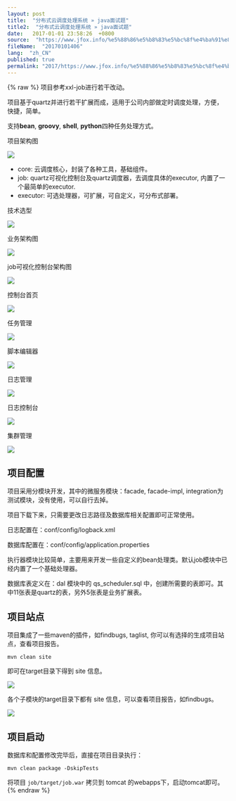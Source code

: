 ```yaml
---
layout: post
title:  "分布式云调度处理系统 » java面试题"
title2:  "分布式云调度处理系统 » java面试题"
date:   2017-01-01 23:58:26  +0800
source:  "https://www.jfox.info/%e5%88%86%e5%b8%83%e5%bc%8f%e4%ba%91%e8%b0%83%e5%ba%a6%e5%a4%84%e7%90%86%e7%b3%bb%e7%bb%9f.html"
fileName:  "20170101406"
lang:  "zh_CN"
published: true
permalink: "2017/https://www.jfox.info/%e5%88%86%e5%b8%83%e5%bc%8f%e4%ba%91%e8%b0%83%e5%ba%a6%e5%a4%84%e7%90%86%e7%b3%bb%e7%bb%9f.html"
---
```

{% raw %}
项目参考xxl-job进行若干改动。

项目基于quartz并进行若干扩展而成，适用于公司内部做定时调度处理，方便，快捷，简单。

支持**bean**, **groovy**, **shell**, **python**四种任务处理方式。

项目架构图

![](dd3335e.png)

- core: 云调度核心，封装了各种工具，基础组件。
- job: quartz可视化控制台及quartz调度器，去调度具体的executor, 内置了一个最简单的executor.
- executor: 可选处理器，可扩展，可自定义，可分布式部署。

技术选型

![](e4f6f75.png)

业务架构图

![](c1d735d.png)

job可视化控制台架构图

![](283f149.png)

控制台首页

![](7a67f1d.png)

任务管理

![](25e38b3.png)

脚本编辑器

![](5fd2afe.png)

日志管理

![](8959b5d.png)

日志控制台

![](6267993.png)

集群管理

![](8546dcd.png)

## 项目配置

项目采用分模块开发，其中的微服务模块：facade, facade-impl, integration为测试模块，没有使用，可以自行去掉。

项目下载下来，只需要更改日志路径及数据库相关配置即可正常使用。

日志配置在：conf/config/logback.xml

数据库配置在：conf/config/application.properties

执行器模块比较简单，主要用来开发一些自定义的bean处理类。默认job模块中已经内置了一个基础处理器。

数据库表定义在：dal 模块中的 qs_scheduler.sql 中，创建所需要的表即可。其中11张表是quartz的表，另外5张表是业务扩展表。

## 项目站点

项目集成了一些maven的插件，如findbugs, taglist, 你可以有选择的生成项目站点，查看项目报告。

    mvn clean site

即可在target目录下得到 site 信息。

![](3a9fe84.png)

各个子模块的target目录下都有 site 信息，可以查看项目报告，如findbugs。

![](e7ebbe5.png)

## 项目启动

数据库和配置修改完毕后，直接在项目目录执行：

    mvn clean package -DskipTests

将项目 `job/target/job.war` 拷贝到 tomcat 的webapps下，启动tomcat即可。
{% endraw %}